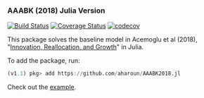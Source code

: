 ### AAABK (2018) Julia Version
[![Build Status](https://travis-ci.com/aharoun/AAABK2018.jl.svg?branch=master)](https://travis-ci.com/aharoun/AAABK2018.jl)
[![Coverage Status](https://coveralls.io/repos/github/aharoun/AAABK2018.jl/badge.svg)](https://coveralls.io/github/aharoun/AAABK2018.jl)
[![codecov](https://codecov.io/gh/aharoun/AAABK2018.jl/branch/master/graph/badge.svg)](https://codecov.io/gh/aharoun/AAABK2018.jl)

This package solves the baseline model in Acemoglu et al (2018), "[Innovation, Reallocation, and Growth](https://www.harunalp.net/files/papers/aer.20130470.pdf)" in Julia.

To add the package, run:
``` julia
(v1.1) pkg> add https://github.com/aharoun/AAABK2018.jl
```
Check out the [example](https://github.com/aharoun/AAABK2018.jl/blob/master/examples/solveModel.jl). 
